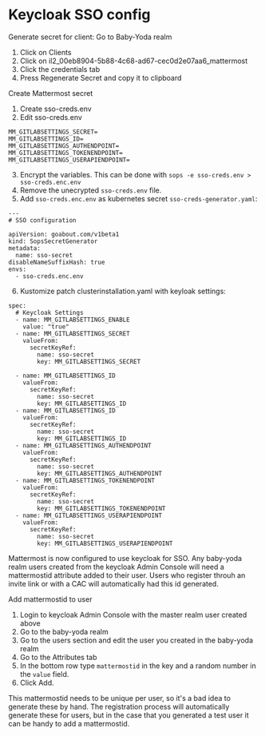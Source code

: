 # Keycloak SSO config

Generate secret for client:
Go to Baby-Yoda realm
  1. Click on Clients
  2. Click on il2_00eb8904-5b88-4c68-ad67-cec0d2e07aa6_mattermost
  3. Click the credentials tab
  4. Press Regenerate Secret and copy it to clipboard

Create Mattermost secret
  1. Create sso-creds.env
  2. Edit sso-creds.env
  ```
  MM_GITLABSETTINGS_SECRET=
  MM_GITLABSETTINGS_ID=
  MM_GITLABSETTINGS_AUTHENDPOINT=
  MM_GITLABSETTINGS_TOKENENDPOINT=
  MM_GITLABSETTINGS_USERAPIENDPOINT=
  ```
  3. Encrypt the variables.  This can be done with `sops -e sso-creds.env > sso-creds.enc.env`
  4. Remove the unecrypted `sso-creds.env` file.
  5. Add `sso-creds.enc.env` as kubernetes secret `sso-creds-generator.yaml`:
  ```
  ---
  # SSO configuration
  
  apiVersion: goabout.com/v1beta1
  kind: SopsSecretGenerator
  metadata:
    name: sso-secret
  disableNameSuffixHash: true
  envs:
    - sso-creds.enc.env
  ```
  6. Kustomize patch clusterinstallation.yaml with keyloak settings:
  ```
  spec:
    # Keycloak Settings
    - name: MM_GITLABSETTINGS_ENABLE
      value: "true"
    - name: MM_GITLABSETTINGS_SECRET
      valueFrom:
        secretKeyRef:
          name: sso-secret
          key: MM_GITLABSETTINGS_SECRET

    - name: MM_GITLABSETTINGS_ID
      valueFrom:
        secretKeyRef:
          name: sso-secret
          key: MM_GITLABSETTINGS_ID
    - name: MM_GITLABSETTINGS_ID
      valueFrom:
        secretKeyRef:
          name: sso-secret
          key: MM_GITLABSETTINGS_ID
    - name: MM_GITLABSETTINGS_AUTHENDPOINT
      valueFrom:
        secretKeyRef:
          name: sso-secret
          key: MM_GITLABSETTINGS_AUTHENDPOINT
    - name: MM_GITLABSETTINGS_TOKENENDPOINT
      valueFrom:
        secretKeyRef:
          name: sso-secret
          key: MM_GITLABSETTINGS_TOKENENDPOINT
    - name: MM_GITLABSETTINGS_USERAPIENDPOINT
      valueFrom:
        secretKeyRef:
          name: sso-secret
          key: MM_GITLABSETTINGS_USERAPIENDPOINT
  ```
Mattermost is now configured to use keycloak for SSO.  Any baby-yoda realm users created from the keycloak Admin Console will need
a mattermostid attribute added to their user.  Users who register throuh an invite link or with a CAC will automatically had this
id generated.

Add mattermostid to user
  1. Login to keycloak Admin Console with the master realm user created above
  1. Go to the baby-yoda realm 
  1. Go to the users section and edit the user you created in the baby-yoda realm
  1. Go to the Attributes tab
  1. In the bottom row type `mattermostid` in the key and a random number in the `value` field.
  1. Click Add.

This mattermostid needs to be unique per user, so it's a bad idea to generate these by hand.  The registration process will
automatically generate these for users, but in the case that you generated a test user it can be handy to add a mattermostid.
